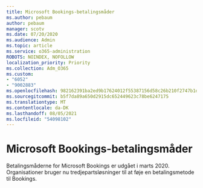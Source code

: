 ```yaml
---
title: Microsoft Bookings-betalingsmåder
ms.author: pebaum
author: pebaum
manager: scotv
ms.date: 07/20/2020
ms.audience: Admin
ms.topic: article
ms.service: o365-administration
ROBOTS: NOINDEX, NOFOLLOW
localization_priority: Priority
ms.collection: Adm_O365
ms.custom:
- "6052"
- "9002883"
ms.openlocfilehash: 982162391ba2ed9b17624012f55387156d58c26b210f2747b1d4c7c1e3be8c43
ms.sourcegitcommit: b5f7da89a650d2915dc652449623c78be6247175
ms.translationtype: MT
ms.contentlocale: da-DK
ms.lasthandoff: 08/05/2021
ms.locfileid: "54098102"
---
```

# <a name="microsoft-bookings-payment-options"></a>Microsoft Bookings-betalingsmåder

Betalingsmåderne for Microsoft Bookings er udgået i marts 2020. Organisationer bruger nu tredjepartsløsninger til at føje en betalingsmetode til Bookings.